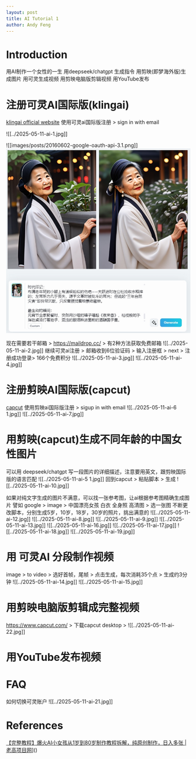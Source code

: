 ```yaml
---
layout: post
title: AI Tutorial 1
author: Andy Feng
---
```

# Introduction
用AI制作一个女性的一生
用deepseek/chatgpt 生成指令
用剪映(即梦海外版)生成图片
用可灵生成视频
用剪映电脑版剪辑视频
用YouTube发布
# 注册可灵AI国际版(klingai)
[klingai official website](https://www.klingai.com/global/)
使用可灵ai国际版注册 > sign in with email

![[../2025-05-11-ai-1.jpg]]

![[images/posts/20160602-google-oauth-api-3.1.png]]
![](images/posts/2025-05-11-ai-19.jpg)


现在需要若干邮箱 > https://maildrop.cc/ > 有2种方法获取免费邮箱
![[../2025-05-11-ai-2.jpg]]
继续可灵ai注册 > 邮箱收到6位验证码 > 输入注册框 > next > 注册成功登录> 166个免费积分
![[../2025-05-11-ai-3.jpg]]
![[../2025-05-11-ai-4.jpg]]
 # 注册剪映AI国际版(capcut)
 [capcut](https://www.capcut.com/)
 使用剪映ai国际版注册 > sigup in with email
 ![[../2025-05-11-ai-6 1.jpg]]
![[../2025-05-11-ai-7.jpg]]
# 用剪映(capcut)生成不同年龄的中国女性图片
可以用 deepseek/chatgpt 写一段图片的详细描述，注意要用英文，跟剪映国际版的语言匹配
![[../2025-05-11-ai-5 1.jpg]]
回到capcut > 粘贴脚本 > 生成
![[../2025-05-11-ai-10.jpg]]

如果对纯文字生成的图片不满意，可以找一张参考图，让ai根据参考图精确生成图片
譬如  google > image > 中国漂亮女孩 白衣 全身照 高清图 > 选一张图
不断更改脚本，分别生成5岁，10岁，18岁，30岁的照片，挑出满意的
![[../2025-05-11-ai-12.jpg]]
![[../2025-05-11-ai-8.jpg]]
![[../2025-05-11-ai-9.jpg]]
![[../2025-05-11-ai-13.jpg]]
![[../2025-05-11-ai-16.jpg]]
![[../2025-05-11-ai-17.jpg]]
![[../2025-05-11-ai-18.jpg]]
![[../2025-05-11-ai-19.jpg]]
# 用 可灵AI 分段制作视频
image > to video > 选好首帧，尾帧 > 点击生成，每次消耗35个点 > 生成约3分钟
![[../2025-05-11-ai-14.jpg]]
![[../2025-05-11-ai-15.jpg]]

# 用剪映电脑版剪辑成完整视频
https://www.capcut.com/ > 下载capcut desktop > 
![[../2025-05-11-ai-22.jpg]]
# 用YouTube发布视频


# FAQ
如何切换可灵账户
![[../2025-05-11-ai-21.jpg]]
# References 
[【完整教程】爆火AI小女孩从1岁到80岁制作教程拆解，纯原创制作，日入多张 | 老高项目网](https://www.youtube.com/@lgxmw)]()
